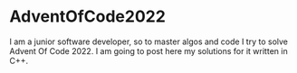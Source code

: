 # AdventOfCode2022
I am a junior software developer, so to master algos and code I try to solve Advent Of Code 2022.
I am going to post here my solutions for it written in C++.
